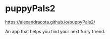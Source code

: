 # puppyPals2

https://alexandracota.github.io/puppyPals2/

An app that helps you find your next furry friend.
